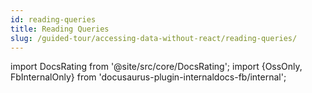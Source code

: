 ```yaml
---
id: reading-queries
title: Reading Queries
slug: /guided-tour/accessing-data-without-react/reading-queries/
---
```


import DocsRating from '@site/src/core/DocsRating';
import {OssOnly, FbInternalOnly} from 'docusaurus-plugin-internaldocs-fb/internal';



<DocsRating />
